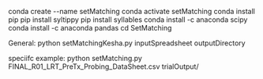 conda create --name setMatching
conda activate setMatching
conda install pip
pip install syltippy
pip install syllables
conda install -c anaconda scipy
conda install -c anaconda pandas
cd SetMatching

General:
python setMatchingKesha.py inputSpreadsheet outputDirectory


speciifc example: python setMatching.py FINAL_R01_LRT_PreTx_Probing_DataSheet.csv trialOutput/
